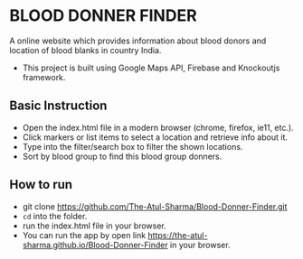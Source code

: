 # BLOOD DONNER FINDER
A online website which provides information about blood donors and location of blood blanks in country India.

- This project is built using Google Maps API, Firebase and Knockoutjs framework.

## Basic Instruction

- Open the index.html file in a modern browser (chrome, firefox, ie11, etc.).
- Click markers or list items to select a location and retrieve info about it.
- Type into the filter/search box to filter the shown locations.
- Sort by blood group to find this blood group donners.

## How to run
- git clone https://github.com/The-Atul-Sharma/Blood-Donner-Finder.git
- `cd` into the folder.
- run the index.html file in your browser.
- You can run the app by open link https://the-atul-sharma.github.io/Blood-Donner-Finder in your browser.
